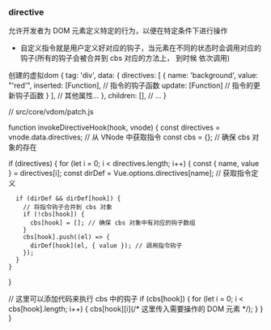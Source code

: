 ### directive

允许开发者为 DOM 元素定义特定的行为，以便在特定条件下进行操作

- 自定义指令就是用户定义好对应的钩子，当元素在不同的状态时会调用对应的钩子(所有的钩子会被合并到 cbs 对应的方法上， 到时候
  依次调用)

创建的虚拟dom
{
  tag: 'div',
  data: {
    directives: [
      {
        name: 'background',
        value: "'red'",
        inserted: [Function], // 指令的钩子函数
        update: [Function] // 指令的更新钩子函数
      }
    ],
    // 其他属性...
  },
  children: [],
  // ...
}

// src/core/vdom/patch.js

function invokeDirectiveHook(hook, vnode) {
  const directives = vnode.data.directives; // 从 VNode 中获取指令
  const cbs = {}; // 确保 cbs 对象的存在

  if (directives) {
    for (let i = 0; i < directives.length; i++) {
      const { name, value } = directives[i];
      const dirDef = Vue.options.directives[name]; // 获取指令定义

      if (dirDef && dirDef[hook]) {
        // 将指令钩子合并到 cbs 对象
        if (!cbs[hook]) {
          cbs[hook] = []; // 确保 cbs 对象中有对应的钩子数组
        }
        cbs[hook].push((el) => {
          dirDef[hook](el, { value }); // 调用指令钩子
        });
      }
    }
  }

  // 这里可以添加代码来执行 cbs 中的钩子
  if (cbs[hook]) {
    for (let i = 0; i < cbs[hook].length; i++) {
      cbs[hook][i](/* 这里传入需要操作的 DOM 元素 */);
    }
  }
}
